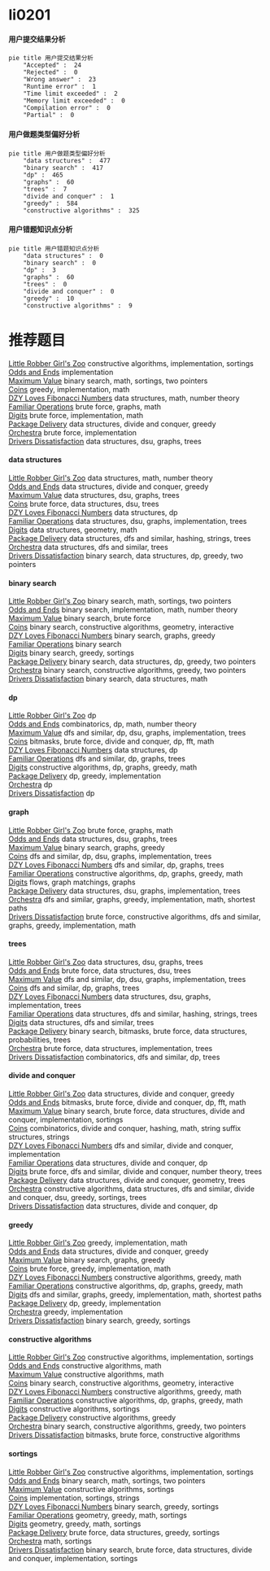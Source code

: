# li0201
<!-- tabs:start -->
#### **用户提交结果分析**

```mermaid
pie title 用户提交结果分析
    "Accepted" :  24
    "Rejected" :  0
    "Wrong answer" :  23
    "Runtime error" :  1
    "Time limit exceeded" :  2
    "Memory limit exceeded" :  0
    "Compilation error" :  0
    "Partial" :  0
```
#### **用户做题类型偏好分析**

```mermaid
pie title 用户做题类型偏好分析
    "data structures" :  477
    "binary search" :  417
    "dp" :  465
    "graphs" :  60
    "trees" :  7
    "divide and conquer" :  1
    "greedy" :  584
    "constructive algorithms" :  325
```
#### **用户错题知识点分析**

```mermaid
pie title 用户错题知识点分析
    "data structures" :  0
    "binary search" :  0
    "dp" :  3
    "graphs" :  60
    "trees" :  0
    "divide and conquer" :  0
    "greedy" :  10
    "constructive algorithms" :  9
```
<!-- tabs:end -->
# 推荐题目
[Little Robber Girl's Zoo](http://codeforces.com/problemset/problem/686/B)		constructive algorithms,
                        implementation,
                        sortings		  
[Odds and Ends](http://codeforces.com/problemset/problem/849/A)		implementation		  
[Maximum Value](http://codeforces.com/problemset/problem/484/B)		binary search,
                        math,
                        sortings,
                        two pointers		  
[Coins](http://codeforces.com/problemset/problem/1061/A)		greedy,
                        implementation,
                        math		  
[DZY Loves Fibonacci Numbers](https://codeforces.com/contest/447/problem/E)		data structures,
                        math,
                        number theory		  
[Familiar Operations](https://codeforces.com/contest/1071/problem/D)		brute force,
                        graphs,
                        math		  
[Digits](http://codeforces.com/problemset/problem/852/A)		brute force,
                        implementation,
                        math		  
[Package Delivery](https://codeforces.com/contest/634/problem/D)		data structures,
                        divide and conquer,
                        greedy		  
[Orchestra](https://codeforces.com/contest/634/problem/F)		brute force,
                        implementation		  
[Drivers Dissatisfaction](http://codeforces.com/problemset/problem/733/F)		data structures,
                        dsu,
                        graphs,
                        trees		  
<!-- tabs:start -->
#### **data structures**
[Little Robber Girl's Zoo](https://codeforces.com/contest/447/problem/E)		data structures,
                        math,
                        number theory		  
[Odds and Ends](https://codeforces.com/contest/634/problem/D)		data structures,
                        divide and conquer,
                        greedy		  
[Maximum Value](http://codeforces.com/problemset/problem/733/F)		data structures,
                        dsu,
                        graphs,
                        trees		  
[Coins](http://codeforces.com/problemset/problem/982/D)		brute force,
                        data structures,
                        dsu,
                        trees		  
[DZY Loves Fibonacci Numbers](http://codeforces.com/problemset/problem/568/E)		data structures,
                        dp		  
[Familiar Operations](http://codeforces.com/problemset/problem/1416/D)		data structures,
                        dsu,
                        graphs,
                        implementation,
                        trees		  
[Digits](http://codeforces.com/problemset/problem/650/A)		data structures,
                        geometry,
                        math		  
[Package Delivery](http://codeforces.com/problemset/problem/786/D)		data structures,
                        dfs and similar,
                        hashing,
                        strings,
                        trees		  
[Orchestra](http://codeforces.com/problemset/problem/258/E)		data structures,
                        dfs and similar,
                        trees		  
[Drivers Dissatisfaction](http://codeforces.com/problemset/problem/1492/C)		binary search,
                        data structures,
                        dp,
                        greedy,
                        two pointers		  
#### **binary search**
[Little Robber Girl's Zoo](http://codeforces.com/problemset/problem/484/B)		binary search,
                        math,
                        sortings,
                        two pointers		  
[Odds and Ends](http://codeforces.com/problemset/problem/1098/E)		binary search,
                        implementation,
                        math,
                        number theory		  
[Maximum Value](http://codeforces.com/problemset/problem/181/B)		binary search,
                        brute force		  
[Coins](https://codeforces.com/contest/1064/problem/E)		binary search,
                        constructive algorithms,
                        geometry,
                        interactive		  
[DZY Loves Fibonacci Numbers](http://codeforces.com/problemset/problem/553/D)		binary search,
                        graphs,
                        greedy		  
[Familiar Operations](https://codeforces.com/contest/966/problem/A)		binary search		  
[Digits](http://codeforces.com/problemset/problem/1131/C)		binary search,
                        greedy,
                        sortings		  
[Package Delivery](http://codeforces.com/problemset/problem/1492/C)		binary search,
                        data structures,
                        dp,
                        greedy,
                        two pointers		  
[Orchestra](http://codeforces.com/problemset/problem/1463/D)		binary search,
                        constructive algorithms,
                        greedy,
                        two pointers		  
[Drivers Dissatisfaction](http://codeforces.com/problemset/problem/1490/G)		binary search,
                        data structures,
                        math		  
#### **dp**
[Little Robber Girl's Zoo](http://codeforces.com/problemset/problem/264/C)		dp		  
[Odds and Ends](http://codeforces.com/problemset/problem/785/D)		combinatorics,
                        dp,
                        math,
                        number theory		  
[Maximum Value](https://codeforces.com/contest/764/problem/C)		dfs and similar,
                        dp,
                        dsu,
                        graphs,
                        implementation,
                        trees		  
[Coins](http://codeforces.com/problemset/problem/662/C)		bitmasks,
                        brute force,
                        divide and conquer,
                        dp,
                        fft,
                        math		  
[DZY Loves Fibonacci Numbers](http://codeforces.com/problemset/problem/568/E)		data structures,
                        dp		  
[Familiar Operations](http://codeforces.com/problemset/problem/700/B)		dfs and similar,
                        dp,
                        graphs,
                        trees		  
[Digits](http://codeforces.com/problemset/problem/850/D)		constructive algorithms,
                        dp,
                        graphs,
                        greedy,
                        math		  
[Package Delivery](http://codeforces.com/problemset/problem/1285/B)		dp,
                        greedy,
                        implementation		  
[Orchestra](http://codeforces.com/problemset/problem/474/D)		dp		  
[Drivers Dissatisfaction](http://codeforces.com/problemset/problem/983/B)		dp		  
#### **graph**
[Little Robber Girl's Zoo](https://codeforces.com/contest/1071/problem/D)		brute force,
                        graphs,
                        math		  
[Odds and Ends](http://codeforces.com/problemset/problem/733/F)		data structures,
                        dsu,
                        graphs,
                        trees		  
[Maximum Value](http://codeforces.com/problemset/problem/553/D)		binary search,
                        graphs,
                        greedy		  
[Coins](https://codeforces.com/contest/764/problem/C)		dfs and similar,
                        dp,
                        dsu,
                        graphs,
                        implementation,
                        trees		  
[DZY Loves Fibonacci Numbers](http://codeforces.com/problemset/problem/700/B)		dfs and similar,
                        dp,
                        graphs,
                        trees		  
[Familiar Operations](http://codeforces.com/problemset/problem/850/D)		constructive algorithms,
                        dp,
                        graphs,
                        greedy,
                        math		  
[Digits](http://codeforces.com/problemset/problem/1139/E)		flows,
                        graph matchings,
                        graphs		  
[Package Delivery](http://codeforces.com/problemset/problem/1416/D)		data structures,
                        dsu,
                        graphs,
                        implementation,
                        trees		  
[Orchestra](http://codeforces.com/problemset/problem/520/B)		dfs and similar,
                        graphs,
                        greedy,
                        implementation,
                        math,
                        shortest paths		  
[Drivers Dissatisfaction](http://codeforces.com/problemset/problem/1487/C)		brute force,
                        constructive algorithms,
                        dfs and similar,
                        graphs,
                        greedy,
                        implementation,
                        math		  
#### **trees**
[Little Robber Girl's Zoo](http://codeforces.com/problemset/problem/733/F)		data structures,
                        dsu,
                        graphs,
                        trees		  
[Odds and Ends](http://codeforces.com/problemset/problem/982/D)		brute force,
                        data structures,
                        dsu,
                        trees		  
[Maximum Value](https://codeforces.com/contest/764/problem/C)		dfs and similar,
                        dp,
                        dsu,
                        graphs,
                        implementation,
                        trees		  
[Coins](http://codeforces.com/problemset/problem/700/B)		dfs and similar,
                        dp,
                        graphs,
                        trees		  
[DZY Loves Fibonacci Numbers](http://codeforces.com/problemset/problem/1416/D)		data structures,
                        dsu,
                        graphs,
                        implementation,
                        trees		  
[Familiar Operations](http://codeforces.com/problemset/problem/786/D)		data structures,
                        dfs and similar,
                        hashing,
                        strings,
                        trees		  
[Digits](http://codeforces.com/problemset/problem/258/E)		data structures,
                        dfs and similar,
                        trees		  
[Package Delivery](http://codeforces.com/problemset/problem/1479/D)		binary search,
                        bitmasks,
                        brute force,
                        data structures,
                        probabilities,
                        trees		  
[Orchestra](http://codeforces.com/problemset/problem/1511/C)		brute force,
                        data structures,
                        implementation,
                        trees		  
[Drivers Dissatisfaction](http://codeforces.com/problemset/problem/1499/F)		combinatorics,
                        dfs and similar,
                        dp,
                        trees		  
#### **divide and conquer**
[Little Robber Girl's Zoo](https://codeforces.com/contest/634/problem/D)		data structures,
                        divide and conquer,
                        greedy		  
[Odds and Ends](http://codeforces.com/problemset/problem/662/C)		bitmasks,
                        brute force,
                        divide and conquer,
                        dp,
                        fft,
                        math		  
[Maximum Value](http://codeforces.com/problemset/problem/1461/D)		binary search,
                        brute force,
                        data structures,
                        divide and conquer,
                        implementation,
                        sortings		  
[Coins](http://codeforces.com/problemset/problem/1466/G)		combinatorics,
                        divide and conquer,
                        hashing,
                        math,
                        string suffix structures,
                        strings		  
[DZY Loves Fibonacci Numbers](http://codeforces.com/problemset/problem/1490/D)		dfs and similar,
                        divide and conquer,
                        implementation		  
[Familiar Operations](https://codeforces.com/contest/1483/problem/C)		data structures,
                        divide and conquer,
                        dp		  
[Digits](http://codeforces.com/problemset/problem/1491/E)		brute force,
                        dfs and similar,
                        divide and conquer,
                        number theory,
                        trees		  
[Package Delivery](http://codeforces.com/problemset/problem/1303/G)		data structures,
                        divide and conquer,
                        geometry,
                        trees		  
[Orchestra](http://codeforces.com/problemset/problem/1494/D)		constructive algorithms,
                        data structures,
                        dfs and similar,
                        divide and conquer,
                        dsu,
                        greedy,
                        sortings,
                        trees		  
[Drivers Dissatisfaction](http://codeforces.com/problemset/problem/1482/E)		data structures,
                        divide and conquer,
                        dp		  
#### **greedy**
[Little Robber Girl's Zoo](http://codeforces.com/problemset/problem/1061/A)		greedy,
                        implementation,
                        math		  
[Odds and Ends](https://codeforces.com/contest/634/problem/D)		data structures,
                        divide and conquer,
                        greedy		  
[Maximum Value](http://codeforces.com/problemset/problem/553/D)		binary search,
                        graphs,
                        greedy		  
[Coins](http://codeforces.com/problemset/problem/547/A)		brute force,
                        greedy,
                        implementation,
                        math		  
[DZY Loves Fibonacci Numbers](https://codeforces.com/contest/1417/problem/D)		constructive algorithms,
                        greedy,
                        math		  
[Familiar Operations](http://codeforces.com/problemset/problem/850/D)		constructive algorithms,
                        dp,
                        graphs,
                        greedy,
                        math		  
[Digits](http://codeforces.com/problemset/problem/520/B)		dfs and similar,
                        graphs,
                        greedy,
                        implementation,
                        math,
                        shortest paths		  
[Package Delivery](http://codeforces.com/problemset/problem/1285/B)		dp,
                        greedy,
                        implementation		  
[Orchestra](http://codeforces.com/problemset/problem/1203/D1)		greedy,
                        implementation		  
[Drivers Dissatisfaction](http://codeforces.com/problemset/problem/1131/C)		binary search,
                        greedy,
                        sortings		  
#### **constructive algorithms**
[Little Robber Girl's Zoo](http://codeforces.com/problemset/problem/686/B)		constructive algorithms,
                        implementation,
                        sortings		  
[Odds and Ends](https://codeforces.com/contest/902/problem/D)		constructive algorithms,
                        math		  
[Maximum Value](http://codeforces.com/problemset/problem/1025/G)		constructive algorithms,
                        math		  
[Coins](https://codeforces.com/contest/1064/problem/E)		binary search,
                        constructive algorithms,
                        geometry,
                        interactive		  
[DZY Loves Fibonacci Numbers](https://codeforces.com/contest/1417/problem/D)		constructive algorithms,
                        greedy,
                        math		  
[Familiar Operations](http://codeforces.com/problemset/problem/850/D)		constructive algorithms,
                        dp,
                        graphs,
                        greedy,
                        math		  
[Digits](http://codeforces.com/problemset/problem/659/B)		constructive algorithms,
                        sortings		  
[Package Delivery](http://codeforces.com/problemset/problem/1493/A)		constructive algorithms,
                        greedy		  
[Orchestra](http://codeforces.com/problemset/problem/1463/D)		binary search,
                        constructive algorithms,
                        greedy,
                        two pointers		  
[Drivers Dissatisfaction](https://codeforces.com/contest/1456/problem/B)		bitmasks,
                        brute force,
                        constructive algorithms		  
#### **sortings**
[Little Robber Girl's Zoo](http://codeforces.com/problemset/problem/686/B)		constructive algorithms,
                        implementation,
                        sortings		  
[Odds and Ends](http://codeforces.com/problemset/problem/484/B)		binary search,
                        math,
                        sortings,
                        two pointers		  
[Maximum Value](http://codeforces.com/problemset/problem/659/B)		constructive algorithms,
                        sortings		  
[Coins](http://codeforces.com/problemset/problem/141/A)		implementation,
                        sortings,
                        strings		  
[DZY Loves Fibonacci Numbers](http://codeforces.com/problemset/problem/1131/C)		binary search,
                        greedy,
                        sortings		  
[Familiar Operations](https://codeforces.com/contest/1496/problem/C)		geometry,
                        greedy,
                        math,
                        sortings		  
[Digits](http://codeforces.com/problemset/problem/1495/A)		geometry,
                        greedy,
                        math,
                        sortings		  
[Package Delivery](http://codeforces.com/problemset/problem/1497/A)		brute force,
                        data structures,
                        greedy,
                        sortings		  
[Orchestra](http://codeforces.com/problemset/problem/1427/A)		math,
                        sortings		  
[Drivers Dissatisfaction](http://codeforces.com/problemset/problem/1461/D)		binary search,
                        brute force,
                        data structures,
                        divide and conquer,
                        implementation,
                        sortings		  
<!-- tabs:end -->

